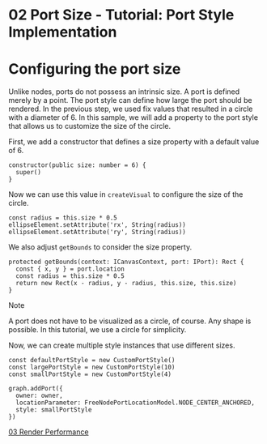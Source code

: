 <!--
 //////////////////////////////////////////////////////////////////////////////
 // @license
 // This file is part of yFiles for HTML 2.6.
 // Use is subject to license terms.
 //
 // Copyright (c) 2000-2023 by yWorks GmbH, Vor dem Kreuzberg 28,
 // 72070 Tuebingen, Germany. All rights reserved.
 //
 //////////////////////////////////////////////////////////////////////////////
-->
# 02 Port Size - Tutorial: Port Style Implementation

# Configuring the port size

Unlike nodes, ports do not possess an intrinsic size. A port is defined merely by a point. The port style can define how large the port should be rendered. In the previous step, we used fix values that resulted in a circle with a diameter of 6. In this sample, we will add a property to the port style that allows us to customize the size of the circle.

First, we add a constructor that defines a size property with a default value of 6.

```
constructor(public size: number = 6) {
  super()
}
```

Now we can use this value in `createVisual` to configure the size of the circle.

```
const radius = this.size * 0.5
ellipseElement.setAttribute('rx', String(radius))
ellipseElement.setAttribute('ry', String(radius))
```

We also adjust `getBounds` to consider the size property.

```
protected getBounds(context: ICanvasContext, port: IPort): Rect {
  const { x, y } = port.location
  const radius = this.size * 0.5
  return new Rect(x - radius, y - radius, this.size, this.size)
}
```

Note

A port does not have to be visualized as a circle, of course. Any shape is possible. In this tutorial, we use a circle for simplicity.

Now, we can create multiple style instances that use different sizes.

```
const defaultPortStyle = new CustomPortStyle()
const largePortStyle = new CustomPortStyle(10)
const smallPortStyle = new CustomPortStyle(4)

graph.addPort({
  owner: owner,
  locationParameter: FreeNodePortLocationModel.NODE_CENTER_ANCHORED,
  style: smallPortStyle
})
```

[03 Render Performance](../../tutorial-style-implementation-port/03-render-performance/)
